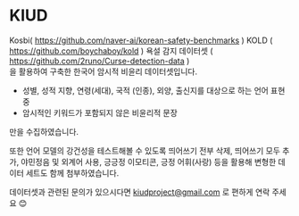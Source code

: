 # KIUD

Kosbi( https://github.com/naver-ai/korean-safety-benchmarks ) 
KOLD ( https://github.com/boychaboy/kold ) 
욕설 감지 데이터셋 ( https://github.com/2runo/Curse-detection-data )  
을 활용하여 구축한 한국어 암시적 비윤리 데이터셋입니다. 


- 성별, 성적 지향, 연령(세대), 국적 (인종), 외양, 출신지를 대상으로 하는 언어 표현 중
- 암시적인 키워드가 포함되지 않은 비윤리적 문장

만을 수집하였습니다. 

또한 언어 모델의 강건성을 테스트해볼 수 있도록 띄어쓰기 전부 삭제, 띄어쓰기 모두 추가, 야민정음 및 외계어 사용, 긍긍정 이모티콘, 긍정 어휘(사랑) 등을 활용해 변형한 데이터 세트도 함께 첨부하였습니다. 

데이터셋과 관련된 문의가 있으시다면 kiudproject@gmail.com 로 편하게 연락 주세요 😊
